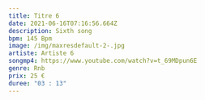 ```yaml
---
title: Titre 6
date: 2021-06-16T07:16:56.664Z
description: Sixth song
bpm: 145 Bpm
image: /img/maxresdefault-2-.jpg
artiste: Artiste 6
songmp4: https://www.youtube.com/watch?v=t_69MDpun6E
genre: Rnb
prix: 25 €
duree: "03 : 13"
---
```

